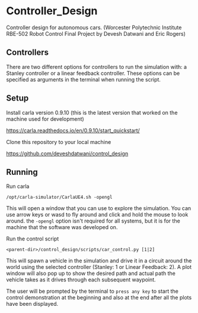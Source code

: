# Controller_Design
Controller design for autonomous cars. (Worcester Polytechnic Institute RBE-502
Robot Control Final Project by Devesh Datwani and Eric Rogers)

## Controllers
There are two different options for controllers to run the simulation with: a
Stanley controller or a linear feedback controller. These options can be
specified as arguments in the terminal when running the script.

## Setup
Install carla version 0.9.10 (this is the latest version that worked on the
machine used for development)

https://carla.readthedocs.io/en/0.9.10/start_quickstart/

Clone this repository to your local machine

https://github.com/deveshdatwani/control_design

## Running
Run carla

`/opt/carla-simulator/CarlaUE4.sh -opengl`

This will open a window that you can use to explore the simulation. You can use
arrow keys or wasd to fly around and click and hold the mouse to look around. the
`-opengl` option isn't required for all systems, but it is for the machine that
the software was developed on.

Run the control script

`<parent-dir>/control_design/scripts/car_control.py [1|2]`

This will spawn a vehicle in the simulation and drive it in a circuit around the
world using the selected controller (Stanley: 1 or Linear Feedback: 2). A plot
window will also pop up to show the desired path and actual path the vehicle takes
as it drives through each subsequent waypoint.

The user will be prompted by the terminal to `press any key` to start the control
demonstration at the beginning and also at the end after all the plots have been
displayed.
